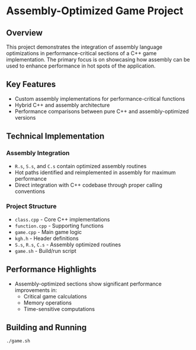 # Assembly-Optimized Game Project

## Overview

This project demonstrates the integration of assembly language optimizations in performance-critical sections of a C++ game implementation. The primary focus is on showcasing how assembly can be used to enhance performance in hot spots of the application.

## Key Features

- Custom assembly implementations for performance-critical functions
- Hybrid C++ and assembly architecture
- Performance comparisons between pure C++ and assembly-optimized versions

## Technical Implementation

### Assembly Integration

- `R.s`, `S.s`, and `C.s` contain optimized assembly routines
- Hot paths identified and reimplemented in assembly for maximum performance
- Direct integration with C++ codebase through proper calling conventions

### Project Structure

- `class.cpp` - Core C++ implementations
- `function.cpp` - Supporting functions
- `game.cpp` - Main game logic
- `kgh.h` - Header definitions
- `S.s`, `R.s`, `C.s` - Assembly optimized routines
- `game.sh` - Build/run script

## Performance Highlights

- Assembly-optimized sections show significant performance improvements in:
  - Critical game calculations
  - Memory operations
  - Time-sensitive computations

## Building and Running

```bash
./game.sh
```